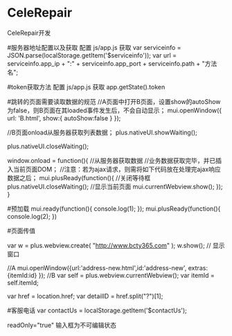 # CeleRepair
CeleRepair开发

#服务器地址配置以及获取
配置 	js/app.js
获取		var serviceinfo = JSON.parse(localStorage.getItem('$serviceinfo'));
		var url = serviceinfo.app_ip + ":" + serviceinfo.app_port + serviceinfo.path + "方法名";

#token获取方法
配置 	js/app.js
获取 	app.getState().token

#跳转的页面需要读取数据的规范
//A页面中打开B页面，设置show的autoShow为false，则B页面在其loaded事件发生后，不会自动显示；
mui.openWindow({
    url: 'B.html', 
    show:{
      autoShow:false
    }
  });

//B页面onload从服务器获取列表数据；
plus.nativeUI.showWaiting();

plus.nativeUI.closeWaiting();


window.onload = function(){
  //从服务器获取数据
  //业务数据获取完毕，并已插入当前页面DOM；
  //注意：若为ajax请求，则需将如下代码放在处理完ajax响应数据之后；
  mui.plusReady(function(){
    //关闭等待框
    plus.nativeUI.closeWaiting();
    //显示当前页面
    mui.currentWebview.show();
  });
}

#预加载
mui.ready(function(){
console.log(1); 
}); 
mui.plusReady(function(){ 
console.log(2);
})

#页面传值

var w = plus.webview.create( "http://www.bcty365.com" );
	w.show(); // 显示窗口

//A
mui.openWindow({url:'address-new.html',id:'address-new',
					    extras:{itemId:id}
});	
//B
var self = plus.webview.currentWebview();
var itemId = self.itemId;

var href = location.href;
var detailID = href.split("?")[1];

#客服电话
var contactUs = localStorage.getItem('$contactUs');

readOnly="true" 输入框为不可编辑状态